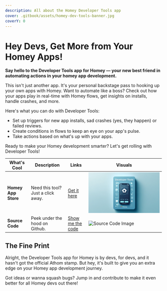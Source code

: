 ```yaml
---
description: All about the Homey Developer Tools app
cover: .gitbook/assets/homey-dev-tools-banner.jpg
coverY: 0
---
```


# Hey Devs, Get More from Your Homey Apps!

**Say hello to the Developer Tools app for Homey — your new best friend in automating actions in your homey app development.**

This isn't just another app. It's your personal backstage pass to hooking up your own apps with Homey. Want to automate like a boss? Check out how your apps play in real-time with Homey flows, get insights on installs, handle crashes, and more.

Here's what you can do with Developer Tools:
- Set up triggers for new app installs, sad crashes (yes, they happen) or failed reviews.
- Create conditions in flows to keep an eye on your app's pulse.
- Take actions based on what's up with your apps.

Ready to make your Homey development smarter? Let's get rolling with Developer Tools!

| What's Cool | Description | Links                                                                         | Visuals                                                                                                                                                                                                                   |
|-------------|-------------|-------------------------------------------------------------------------------|---------------------------------------------------------------------------------------------------------------------------------------------------------------------------------------------------------------------------|
| **Homey App Store** | Need this tool? Just a click away. | [Get it here](https://homey.app/a/codes.lucasvdh.developer-tools) | ![App Store Image](../../assets/images/xlarge.png)                                                                                                                                                                        |
| **Source Code** | Peek under the hood on Github. | [Show me the code](https://github.com/lucasvdh/codes.lucasvdh.developer-tools) | ![Source Code Image](https://socialify.git.ci/lucasvdh/codes.lucasvdh.developer-tools/image?description=1&font=Inter&forks=1&issues=1&language=1&name=1&owner=1&pattern=Circuit%20Board&pulls=1&stargazers=1&theme=Light) |

## The Fine Print
Alright, the Developer Tools app for Homey is by devs, for devs, and it hasn't got the official Athom stamp. But hey, it's built to give you an extra edge on your Homey app development journey.

Got ideas or wanna squash bugs? Jump in and contribute to make it even better for all Homey devs out there!
